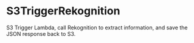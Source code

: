 # S3TriggerRekognition
S3 Trigger Lambda, call Rekognition to extract information, and save the JSON response back to S3.
